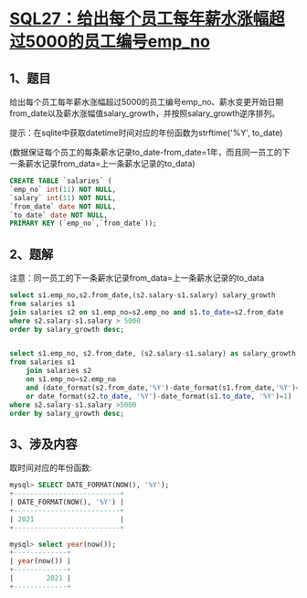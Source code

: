 # [SQL27：给出每个员工每年薪水涨幅超过5000的员工编号emp_no](https://www.nowcoder.com/practice/eb9b13e5257744db8265aa73de04fd44?tpId=82&&tqId=29779&rp=1&ru=/ta/sql&qru=/ta/sql/question-ranking)


## 1、题目

给出每个员工每年薪水涨幅超过5000的员工编号emp_no、薪水变更开始日期from_date以及薪水涨幅值salary_growth，并按照salary_growth逆序排列。

提示：在sqlite中获取datetime时间对应的年份函数为strftime('%Y', to_date)

(数据保证每个员工的每条薪水记录to_date-from_date=1年，而且同一员工的下一条薪水记录from_data=上一条薪水记录的to_data)

```sql
CREATE TABLE `salaries` (
`emp_no` int(11) NOT NULL,
`salary` int(11) NOT NULL,
`from_date` date NOT NULL,
`to_date` date NOT NULL,
PRIMARY KEY (`emp_no`,`from_date`));
```

## 2、题解

注意：同一员工的下一条薪水记录from_data=上一条薪水记录的to_data

```sql
select s1.emp_no,s2.from_date,(s2.salary-s1.salary) salary_growth
from salaries s1 
join salaries s2 on s1.emp_no=s2.emp_no and s1.to_date=s2.from_date
where s2.salary-s1.salary > 5000
order by salary_growth desc;


select s1.emp_no, s2.from_date, (s2.salary-s1.salary) as salary_growth
from salaries s1 
    join salaries s2 
    on s1.emp_no=s2.emp_no 
    and (date_format(s2.from_date,'%Y')-date_format(s1.from_date,'%Y')=1
    or date_format(s2.to_date, '%Y')-date_format(s1.to_date, '%Y')=1)
where s2.salary-s1.salary >5000
order by salary_growth desc;
```

## 3、涉及内容

取时间对应的年份函数:

```sql
mysql> SELECT DATE_FORMAT(NOW(), '%Y');
+--------------------------+
| DATE_FORMAT(NOW(), '%Y') |
+--------------------------+
| 2021                     |
+--------------------------+

mysql> select year(now());
+-------------+
| year(now()) |
+-------------+
|        2021 |
+-------------+
```
